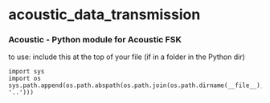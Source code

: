 # acoustic_data_transmission

### Acoustic - Python module for Acoustic FSK

to use: include this at the top of your file (if in a folder in the Python dir)

```
import sys
import os
sys.path.append(os.path.abspath(os.path.join(os.path.dirname(__file__), '..')))
```

